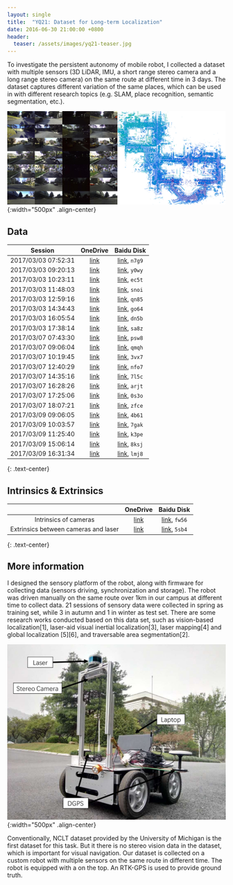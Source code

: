```yaml
---
layout: single
title:  "YQ21: Dataset for Long-term Localization"
date: 2016-06-30 21:00:00 +0800
header:
  teaser: /assets/images/yq21-teaser.jpg
---
```


To investigate the persistent autonomy of mobile robot, I collected a dataset with multiple sensors (3D LiDAR, IMU, a short range stereo camera and a long range stereo camera) on the same route at different time in 3 days. The dataset captures different variation of the same places, which can be used in with different research topics (e.g. SLAM, place recognition, semantic segmentation, etc.).

![](/assets/images/yq21-teaser.jpg){:width="500px" .align-center}

## Data

| Session             | OneDrive                                                          | Baidu Disk                                                      |
| :-----------------: | :---------------------------------------------------------------: | :-------------------------------------------------------------: |
| 2017/03/03 07:52:31 | [link](https://1drv.ms/u/s!Ap4iR7UbJ99GjmfdQfiClzHrrrvf?e=q3hn6I) | [link](https://pan.baidu.com/s/178VwIYkR_ReV-nv2LAy74w), `n7g9` |
| 2017/03/03 09:20:13 | [link](https://1drv.ms/u/s!Ap4iR7UbJ99GjmkPuNED-khsKB1j?e=lImsG2) | [link](https://pan.baidu.com/s/1xWrhXRpKw-F7H63V-Y_plQ), `y0wy` |
| 2017/03/03 10:23:11 | [link](https://1drv.ms/u/s!Ap4iR7UbJ99Gjmb62THJS_P9HHZ7?e=A1WgFb) | [link](https://pan.baidu.com/s/1RmphFUTNmDYb9HR7G5O-Pg), `ec5t` |
| 2017/03/03 11:48:03 | [link](https://1drv.ms/u/s!Ap4iR7UbJ99Gjlvf1AyBWARXVkfj?e=5Kgcdv) | [link](https://pan.baidu.com/s/16h4Q12pPN0mkumilT-tn-A), `snoi` |
| 2017/03/03 12:59:16 | [link](https://1drv.ms/u/s!Ap4iR7UbJ99GjlZmn0RS991bfanP?e=Syz9ql) | [link](https://pan.baidu.com/s/1NTLg8zaQADHe5Qi9puRDtw), `qn85` |
| 2017/03/03 14:34:43 | [link](https://1drv.ms/u/s!Ap4iR7UbJ99GjmMcCJXHoWd28c46?e=EtubYM) | [link](https://pan.baidu.com/s/1c6vlUxdltv7qDFDOrKBPjw), `go64` |
| 2017/03/03 16:05:54 | [link](https://1drv.ms/u/s!Ap4iR7UbJ99GjlnoU8AjuG1Doo0D?e=CZgqgi) | [link](https://pan.baidu.com/s/1u6a8z5bzq90qPXsmIucfVg), `dn5b` |
| 2017/03/03 17:38:14 | [link](https://1drv.ms/u/s!Ap4iR7UbJ99Gjl4ZHTPonh7epKUi?e=eIlUuo) | [link](https://pan.baidu.com/s/1Jtyh0-buM8HoAmBikfw3eQ), `sa8z` |
| 2017/03/07 07:43:30 | [link](https://1drv.ms/u/s!Ap4iR7UbJ99Gjl4ZHTPonh7epKUi?e=eIlUuo) | [link](https://pan.baidu.com/s/16BbR5zs4qsSuhtCRd9sG8w), `psw8` |
| 2017/03/07 09:06:04 | [link](https://1drv.ms/u/s!Ap4iR7UbJ99GjmFrzgFpUAKHQ37W?e=AkmJce) | [link](https://pan.baidu.com/s/1FU0KT9Uvxy40Of-XtHt9sw), `qmqh` |
| 2017/03/07 10:19:45 | [link](https://1drv.ms/u/s!Ap4iR7UbJ99GjmRyxTpme3tVmh59?e=X20Mxv) | [link](https://pan.baidu.com/s/1oY0bPBABs-A1rPtUO7pvLw), `3vx7` |
| 2017/03/07 12:40:29 | [link](https://1drv.ms/u/s!Ap4iR7UbJ99GjloM3mpPSUsodzy8?e=rwdP1T) | [link](https://pan.baidu.com/s/1nmGgAdVUKpVybgMQQC3blA), `nfo7` |
| 2017/03/07 14:35:16 | [link](https://1drv.ms/u/s!Ap4iR7UbJ99GjldVD1S58iRJOMQN?e=2mWeA6) | [link](https://pan.baidu.com/s/1bnZ6Oe0KiRAP_eBNFlkVug), `7l5c` |
| 2017/03/07 16:28:26 | [link](https://1drv.ms/u/s!Ap4iR7UbJ99GjmKlgBs6xHjyPOD2?e=5Lwk3v) | [link](https://pan.baidu.com/s/19k104tfU3nJqjTyKInAAxg), `arjt` |
| 2017/03/07 17:25:06 | [link](https://1drv.ms/u/s!Ap4iR7UbJ99GjlgiZYknZSAW1l6O?e=pUlS8m) | [link](https://pan.baidu.com/s/107rtbguTEkj_BNoe9waWog), `0s3o` |
| 2017/03/07 18:07:21 | [link](https://1drv.ms/u/s!Ap4iR7UbJ99GjlzPUe-YNYgM8ycm?e=aBAkPl) | [link](https://pan.baidu.com/s/1wzfeS16w4t6u_367lsP1jg), `zfce` |
| 2017/03/09 09:06:05 | [link](https://1drv.ms/u/s!Ap4iR7UbJ99GjmBp1pHLIckLoB8Y?e=bySNtG) | [link](https://pan.baidu.com/s/1LPSYihNfWZon662JrsGJmg), `4b61` |
| 2017/03/09 10:03:57 | [link](https://1drv.ms/u/s!Ap4iR7UbJ99GjmjSlCfy0FERBR2C?e=5n4SQZ) | [link](https://pan.baidu.com/s/1DZCVrVpEKq5WzZSc9jdyvQ), `7gak` |
| 2017/03/09 11:25:40 | [link](https://1drv.ms/u/s!Ap4iR7UbJ99Gjl1xvxPt80ZQzYG8?e=Ozs1UF) | [link](https://pan.baidu.com/s/1xhSjaI7On8n1aeP2fUCXGA), `k3pe` |
| 2017/03/09 15:06:14 | [link](https://1drv.ms/u/s!Ap4iR7UbJ99GjlWCjyHU12fUUjeR?e=sRPcbO) | [link](https://pan.baidu.com/s/1u9DJ4og8yhW3oL6DqArNAA), `8ksj` |
| 2017/03/09 16:31:34 | [link](https://1drv.ms/u/s!Ap4iR7UbJ99GjmV7tAsDyrplmoUN?e=te29A4) | [link](https://pan.baidu.com/s/1-7HT9LN6qrYIN6HfCJYkgQ), `lmj8` |
{: .text-center}

## Intrinsics & Extrinsics

|                                      | OneDrive                                                          | Baidu Disk                                                      |
| :----------------------------------: | :---------------------------------------------------------------: | :-------------------------------------------------------------: |
| Intrinsics of cameras                | [link](https://1drv.ms/t/s!Ap4iR7UbJ99GkSjGDZK1lMEIOj-3?e=JIMohI) | [link](https://pan.baidu.com/s/1ew7HX9vcFxEY_m3n87enYQ), `fw56` |
| Extrinsics between cameras and laser | [link](https://1drv.ms/t/s!Ap4iR7UbJ99GkSl9Lfif3UJ1UaCV?e=lgBhCx) | [link](https://pan.baidu.com/s/1gqt_ozJ1EwOJ-Y8aT3sg1Q), `5sb4` |
{: .text-center}


## More information
I designed the sensory platform of the robot, along with firmware for collecting data (sensors driving, synchronization and storage). The robot was driven manually on the same route over 1km in our campus at different time to collect data. 21 sessions of sensory data were collected in spring as training set, while 3 in autumn and 1 in winter as test set. There are some research works conducted based on this data set, such as vision-based localization[1], laser-aid visual inertial localization[3], laser mapping[4] and global localization [5][6], and traversable area segmentation[2].

![](/assets/images/thomas-pioneer.jpg){:width="500px" .align-center}

Conventionally, NCLT dataset provided by the University of Michigan is the first dataset for this task. But it there is no stereo vision data in the dataset, which is important for visual navigation. Our dataset is collected on a custom robot with multiple sensors on the same route in different time. The robot is equipped with a  on the top. An RTK-GPS is used to provide ground truth.
